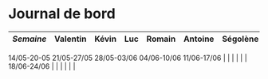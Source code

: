 # Journal de bord
*Semaine* | Valentin | Kévin | Luc | Romain | Antoine | Ségolène
:---: | :---: | :---:| :---: | :---: | :---:| :---: 
14/05-20-05
21/05-27/05
28/05-03/06
04/06-10/06
11/06-17/06 |  |  |  |  |  |
18/06-24/06 |  |  |  |  |  |
